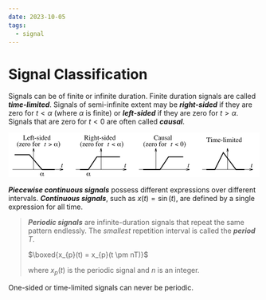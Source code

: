 ```yaml
---
date: 2023-10-05
tags:
  - signal
---
```


# Signal Classification

Signals can be of finite or infinite duration. Finite duration signals are called ***time-limited***. Signals of semi-infinite extent may be ***right-sided*** if they are zero for $t < \alpha$ (where $\alpha$ is finite) or ***left-sided*** if they are zero for $t > \alpha$. Signals that are zero for $t < 0$ are often called ***causal***.

![](./media/signal-duration-classification.svg)

***Piecewise continuous signals*** possess different expressions over different intervals. ***Continuous signals***, such as $x(t) = \sin(t)$, are defined by a single expression for all time.

> ***Periodic signals*** are infinite-duration signals that repeat the same pattern endlessly. The *smallest* repetition interval is called the ***period*** $T$.
>
> $\boxed{x_{p}(t) = x_{p}(t \pm nT)}$
>
> where $x_{p}(t)$ is the periodic signal and $n$ is an integer.

One-sided or time-limited signals can never be periodic.
